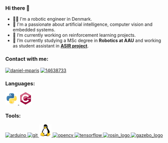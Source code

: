### Hi there 👋

- 👨‍💼 I'm a robotic engineer in Denmark.
- 📖 I'm a passionate about artificial intelligence, computer vision and embedded systems.
- 🔭 I’m currently working on reinforcement learning projects.
- 🌱 I’m currently studying a MSc degree in **Robotics at AAU** and working as student assistant in [**ASIR project**](https://asir.create.aau.dk/).

<h3 align="left">Contact with me:</h3>
<p align="left">
<a href="https://www.linkedin.com/in/daniel-mparis/" target="blank"><img align="center" src="https://raw.githubusercontent.com/rahuldkjain/github-profile-readme-generator/master/src/images/icons/Social/linked-in-alt.svg" alt="daniel-mparis" height="30" width="40" /></a>   
<a href="mailto:danimp94@gmail.com" target="blank"><img align="center" src="https://upload.wikimedia.org/wikipedia/commons/thumb/7/7e/Gmail_icon_%282020%29.svg/2560px-Gmail_icon_%282020%29.svg.png" alt="14638733" height="30" width="40" /></a>

</p>



<h3 align="left">Languages:</h3>
<p align="left"> 
<a href="https://www.python.org" target="_blank"> <img src="https://raw.githubusercontent.com/devicons/devicon/master/icons/python/python-original.svg" alt="python" width="40" height="40"/> </a> 
<a href="https://www.w3schools.com/cpp/" target="_blank"> <img src="https://raw.githubusercontent.com/devicons/devicon/master/icons/cplusplus/cplusplus-original.svg" alt="cplusplus" width="40" height="40"/> </a>  

</p>



<h3 align="left">Tools:</h3>
<p align="left"> 
<a href="https://www.arduino.cc/" target="_blank"> <img src="https://cdn.worldvectorlogo.com/logos/arduino-1.svg" alt="arduino" width="40" height="40"/> </a> 
<a href="https://git-scm.com/" target="_blank"> <img src="https://www.vectorlogo.zone/logos/git-scm/git-scm-icon.svg" alt="git" width="40" height="40"/> </a> 
<a href="https://www.linux.org/" target="_blank"> <img src="https://raw.githubusercontent.com/devicons/devicon/master/icons/linux/linux-original.svg" alt="linux" width="40" height="40"/> </a> 
<a href="https://opencv.org/" target="_blank"> <img src="https://www.vectorlogo.zone/logos/opencv/opencv-icon.svg" alt="opencv" width="40" height="40"/> </a> 
<a href="https://www.tensorflow.org" target="_blank"> <img src="https://www.vectorlogo.zone/logos/tensorflow/tensorflow-icon.svg" alt="tensorflow" width="40" height="40"/> </a> 
<a href="http://rosin-project.eu"> <img src="http://rosin-project.eu/wp-content/uploads/rosin_ack_logo_wide.png" alt="rosin_logo" width="40" height="40"> </a>
<a href="http://gazebosim.org/"> <img src="https://upload.wikimedia.org/wikipedia/en/5/5e/Gazebo_logo_without_text.svg" alt="gazebo_logo" width="40" height="40"> </a>
  </p>
<!--

<!--
**danimp94/Danimp94** is a ✨ _special_ ✨ repository because its `README.md` (this file) appears on your GitHub profile.

Here are some ideas to get you started:

- 🔭 I’m currently working on ...
- 🌱 I’m currently learning ...
- 👯 I’m looking to collaborate on ...
- 🤔 I’m looking for help with ...
- 💬 Ask me about ...
- 📫 How to reach me: ...
- 😄 Pronouns: ...
- ⚡ Fun fact: ...
-->

